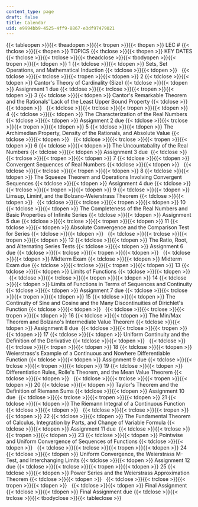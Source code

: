 ```yaml
---
content_type: page
draft: false
title: Calendar
uid: e9994bb9-4525-4ff9-8867-e3df97479021
---
```

{{< tableopen >}}{{< theadopen >}}{{< tropen >}}{{< thopen >}}
LEC #
{{< thclose >}}{{< thopen >}}
TOPICS
{{< thclose >}}{{< thopen >}}
KEY DATES
{{< thclose >}}{{< trclose >}}{{< theadclose >}}{{< tbodyopen >}}{{< tropen >}}{{< tdopen >}}
1
{{< tdclose >}}{{< tdopen >}}
Sets, Set Operations, and Mathematical Induction
{{< tdclose >}}{{< tdopen >}}
 
{{< tdclose >}}{{< trclose >}}{{< tropen >}}{{< tdopen >}}
2
{{< tdclose >}}{{< tdopen >}}
Cantor's Theory of Cardinality (Size)
{{< tdclose >}}{{< tdopen >}}
Assignment 1 due
{{< tdclose >}}{{< trclose >}}{{< tropen >}}{{< tdopen >}}
3
{{< tdclose >}}{{< tdopen >}}
Cantor's Remarkable Theorem and the Rationals' Lack of the Least Upper Bound Property
{{< tdclose >}}{{< tdopen >}}
 
{{< tdclose >}}{{< trclose >}}{{< tropen >}}{{< tdopen >}}
4
{{< tdclose >}}{{< tdopen >}}
The Characterization of the Real Numbers
{{< tdclose >}}{{< tdopen >}}
Assignment 2 due
{{< tdclose >}}{{< trclose >}}{{< tropen >}}{{< tdopen >}}
5
{{< tdclose >}}{{< tdopen >}}
The Archimedian Property, Density of the Rationals, and Absolute Value
{{< tdclose >}}{{< tdopen >}}
 
{{< tdclose >}}{{< trclose >}}{{< tropen >}}{{< tdopen >}}
6
{{< tdclose >}}{{< tdopen >}}
The Uncountabality of the Real Numbers
{{< tdclose >}}{{< tdopen >}}
Assignment 3 due 
{{< tdclose >}}{{< trclose >}}{{< tropen >}}{{< tdopen >}}
7
{{< tdclose >}}{{< tdopen >}}
Convergent Sequences of Real Numbers
{{< tdclose >}}{{< tdopen >}}
 
{{< tdclose >}}{{< trclose >}}{{< tropen >}}{{< tdopen >}}
8
{{< tdclose >}}{{< tdopen >}}
The Squeeze Theorem and Operations Involving Convergent Sequences
{{< tdclose >}}{{< tdopen >}}
Assignment 4 due
{{< tdclose >}}{{< trclose >}}{{< tropen >}}{{< tdopen >}}
9
{{< tdclose >}}{{< tdopen >}}
Limsup, Liminf, and the Bolzano-Weierstrass Theorem
{{< tdclose >}}{{< tdopen >}}
 
{{< tdclose >}}{{< trclose >}}{{< tropen >}}{{< tdopen >}}
10
{{< tdclose >}}{{< tdopen >}}
The Completeness of the Real Numbers and Basic Properties of Infinite Series
{{< tdclose >}}{{< tdopen >}}
Assignment 5 due
{{< tdclose >}}{{< trclose >}}{{< tropen >}}{{< tdopen >}}
11
{{< tdclose >}}{{< tdopen >}}
Absolute Convergence and the Comparison Test for Series
{{< tdclose >}}{{< tdopen >}}
 
{{< tdclose >}}{{< trclose >}}{{< tropen >}}{{< tdopen >}}
12
{{< tdclose >}}{{< tdopen >}}
The Ratio, Root, and Alternating Series Tests
{{< tdclose >}}{{< tdopen >}}
Assignment 6 due
{{< tdclose >}}{{< trclose >}}{{< tropen >}}{{< tdopen >}}
 
{{< tdclose >}}{{< tdopen >}}
Midterm Exam
{{< tdclose >}}{{< tdopen >}}
Midterm Exam due
{{< tdclose >}}{{< trclose >}}{{< tropen >}}{{< tdopen >}}
13
{{< tdclose >}}{{< tdopen >}}
Limits of Functions
{{< tdclose >}}{{< tdopen >}}
 
{{< tdclose >}}{{< trclose >}}{{< tropen >}}{{< tdopen >}}
14
{{< tdclose >}}{{< tdopen >}}
Limits of Functions in Terms of Sequences and Continuity
{{< tdclose >}}{{< tdopen >}}
Assignment 7 due
{{< tdclose >}}{{< trclose >}}{{< tropen >}}{{< tdopen >}}
15
{{< tdclose >}}{{< tdopen >}}
The Continuity of Sine and Cosine and the Many Discontinuities of Dirichlet's Function
{{< tdclose >}}{{< tdopen >}}
 
{{< tdclose >}}{{< trclose >}}{{< tropen >}}{{< tdopen >}}
16
{{< tdclose >}}{{< tdopen >}}
The Min/Max Theorem and Bolzano's Intermediate Value Theorem
{{< tdclose >}}{{< tdopen >}}
Assignment 8 due 
{{< tdclose >}}{{< trclose >}}{{< tropen >}}{{< tdopen >}}
17
{{< tdclose >}}{{< tdopen >}}
Uniform Continuity and the Definition of the Derivative
{{< tdclose >}}{{< tdopen >}}
 
{{< tdclose >}}{{< trclose >}}{{< tropen >}}{{< tdopen >}}
18
{{< tdclose >}}{{< tdopen >}}
Weierstrass's Example of a Continuous and Nowhere Differentiable Function
{{< tdclose >}}{{< tdopen >}}
Assignment 9 due
{{< tdclose >}}{{< trclose >}}{{< tropen >}}{{< tdopen >}}
19
{{< tdclose >}}{{< tdopen >}}
Differentiation Rules, Rolle's Theorem, and the Mean Value Theorem
{{< tdclose >}}{{< tdopen >}}
 
{{< tdclose >}}{{< trclose >}}{{< tropen >}}{{< tdopen >}}
20
{{< tdclose >}}{{< tdopen >}}
Taylor's Theorem and the Definition of Riemann Sums
{{< tdclose >}}{{< tdopen >}}
Assignment 10 due 
{{< tdclose >}}{{< trclose >}}{{< tropen >}}{{< tdopen >}}
21
{{< tdclose >}}{{< tdopen >}}
The Riemann Integral of a Continuous Function
{{< tdclose >}}{{< tdopen >}}
 
{{< tdclose >}}{{< trclose >}}{{< tropen >}}{{< tdopen >}}
22
{{< tdclose >}}{{< tdopen >}}
The Fundamental Theorem of Calculus, Integration by Parts, and Change of Variable Formula
{{< tdclose >}}{{< tdopen >}}
Assignment 11 due 
{{< tdclose >}}{{< trclose >}}{{< tropen >}}{{< tdopen >}}
23
{{< tdclose >}}{{< tdopen >}}
Pointwise and Uniform Convergence of Sequences of Functions
{{< tdclose >}}{{< tdopen >}}
 
{{< tdclose >}}{{< trclose >}}{{< tropen >}}{{< tdopen >}}
24
{{< tdclose >}}{{< tdopen >}}
Uniform Convergence, the Weierstrass M-Test, and Interchanging Limits
{{< tdclose >}}{{< tdopen >}}
Assignment 12 due
{{< tdclose >}}{{< trclose >}}{{< tropen >}}{{< tdopen >}}
25
{{< tdclose >}}{{< tdopen >}}
Power Series and the Weierstrass Approximation Theorem
{{< tdclose >}}{{< tdopen >}}
 
{{< tdclose >}}{{< trclose >}}{{< tropen >}}{{< tdopen >}}
 
{{< tdclose >}}{{< tdopen >}}
Final Assignment
{{< tdclose >}}{{< tdopen >}}
Final Assignment due
{{< tdclose >}}{{< trclose >}}{{< tbodyclose >}}{{< tableclose >}}